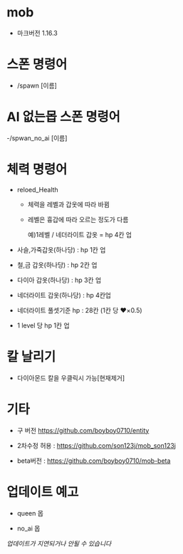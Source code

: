 # mob
- 마크버전 1.16.3

# 스폰 명령어 
- /spawn [이름]


# AI 없는몹 스폰 명령어 
-/spwan_no_ai [이름]

# 체력 명령어
- reloed_Health
  
  - 체력을 레벨과 갑옷에 따라 바뀜
  
  - 레벨은 흉갑에 따라 오르는 정도가 다름
   
    예)1레벨 / 네더라이트 갑옷 = hp 4칸 업 
  
 - 사슬,가죽갑옷(하나당) : hp 1칸 업
  
 - 철,금 갑옷(하나당) : hp 2칸 업 
  
 - 다이아 갑옷(하나당) : hp 3칸 업
  
 - 네더라이트 갑옷(하나당) : hp 4칸업
  
 - 네더라이트 풀셋기준 hp : 28칸 (1칸 당 ❤×0.5)

 - 1 level 당 hp 1칸 업

# 칼 날리기
- 다이아몬드 칼을 우클릭시 가능[현재제거]

# 기타
- 구 버전 https://github.com/boyboy0710/entity

- 2차수정 허용 : https://github.com/son123j/mob_son123j

- beta버전 : https://github.com/boyboy0710/mob-beta
# 업데이트 예고
- queen 몹

- no_ai 몹

*업데이트가 지연되거나 안될 수 있습니다*
